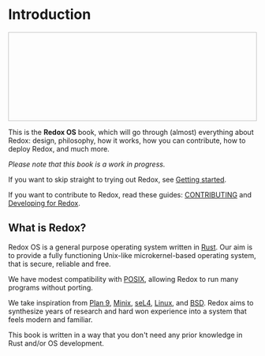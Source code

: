 # Introduction

<img class="redox-logo" width=511 height=180/>

This is the **Redox OS** book, which will go through (almost) everything about Redox: design, philosophy, how it works, how you can contribute, how to deploy Redox, and much more.

*Please note that this book is a work in progress.*

If you want to skip straight to trying out Redox, see [Getting started](./ch02-00-getting-started.md).

If you want to contribute to Redox, read these guides: [CONTRIBUTING](https://gitlab.redox-os.org/redox-os/redox/-/blob/master/CONTRIBUTING.md) and [Developing for Redox](./ch07-00-developing-overview.md).

## What is Redox?

Redox OS is a general purpose operating system written in [Rust](https://www.rust-lang.org). Our aim is to provide a fully functioning Unix-like microkernel-based operating system, that is secure, reliable and free.

We have modest compatibility with [POSIX](https://en.wikipedia.org/wiki/POSIX), allowing Redox to run many programs without porting.

We take inspiration from [Plan 9](http://9p.io/plan9/index.html), [Minix](http://www.minix3.org/), [seL4](https://sel4.systems/), [Linux](https://www.kernel.org/), and [BSD](http://www.bsd.org/). Redox aims to synthesize years of research and hard won experience into a system that feels modern and familiar.

This book is written in a way that you don't need any prior knowledge in Rust and/or OS development.
